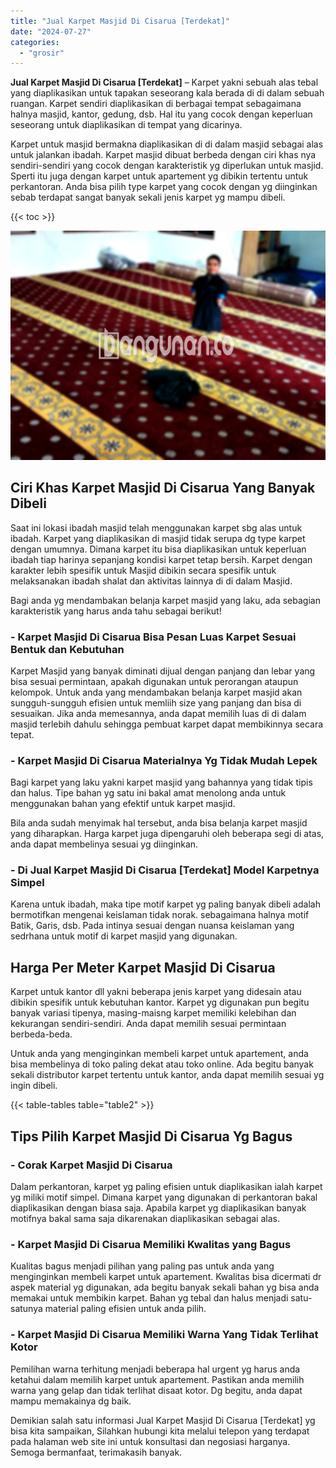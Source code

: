 ```yaml
---
title: "Jual Karpet Masjid Di Cisarua [Terdekat]"
date: "2024-07-27"
categories: 
  - "grosir"
---
```


**Jual Karpet Masjid Di Cisarua \[Terdekat\]** – Karpet yakni sebuah alas tebal yang diaplikasikan untuk tapakan seseorang kala berada di di dalam sebuah ruangan. Karpet sendiri diaplikasikan di berbagai tempat sebagaimana halnya masjid, kantor, gedung, dsb. Hal itu yang cocok dengan keperluan seseorang untuk diaplikasikan di tempat yang dicarinya.

Karpet untuk masjid bermakna diaplikasikan di di dalam masjid sebagai alas untuk jalankan ibadah. Karpet masjid dibuat berbeda dengan ciri khas nya sendiri-sendiri yang cocok dengan karakteristik yg diperlukan untuk masjid. Sperti itu juga dengan karpet untuk apartement yg dibikin tertentu untuk perkantoran. Anda bisa pilih type karpet yang cocok dengan yg diinginkan sebab terdapat sangat banyak sekali jenis karpet yg mampu dibeli.

{{< toc >}}

![Jual Karpet Masjid Di Cisarua [Terdekat]](/images/grosir-karpet-murah-34.png)

## Ciri Khas Karpet Masjid Di Cisarua Yang Banyak Dibeli

Saat ini lokasi ibadah masjid telah menggunakan karpet sbg alas untuk ibadah. Karpet yang diaplikasikan di masjid tidak serupa dg type karpet dengan umumnya. Dimana karpet itu bisa diaplikasikan untuk keperluan ibadah tiap harinya sepanjang kondisi karpet tetap bersih. Karpet dengan karakter lebih spesifik untuk Masjid dibikin secara spesifik untuk melaksanakan ibadah shalat dan aktivitas lainnya di di dalam Masjid.

Bagi anda yg mendambakan belanja karpet masjid yang laku, ada sebagian karakteristik yang harus anda tahu sebagai berikut!

### \- Karpet Masjid Di Cisarua Bisa Pesan Luas Karpet Sesuai Bentuk dan Kebutuhan

Karpet Masjid yang banyak diminati dijual dengan panjang dan lebar yang bisa sesuai permintaan, apakah digunakan untuk perorangan ataupun kelompok. Untuk anda yang mendambakan belanja karpet masjid akan sungguh-sungguh efisien untuk memliih size yang panjang dan bisa di sesuaikan. Jika anda memesannya, anda dapat memilih luas di di dalam masjid terlebih dahulu sehingga pembuat karpet dapat membikinnya secara tepat.

### \- Karpet Masjid Di Cisarua Materialnya Yg Tidak Mudah Lepek

Bagi karpet yang laku yakni karpet masjid yang bahannya yang tidak tipis dan halus. Tipe bahan yg satu ini bakal amat menolong anda untuk menggunakan bahan yang efektif untuk karpet masjid.

Bila anda sudah menyimak hal tersebut, anda bisa belanja karpet masjid yang diharapkan. Harga karpet juga dipengaruhi oleh beberapa segi di atas, anda dapat membelinya sesuai yg diinginkan.

### \- Di Jual Karpet Masjid Di Cisarua \[Terdekat\] Model Karpetnya Simpel

Karena untuk ibadah, maka tipe motif karpet yg paling banyak dibeli adalah bermotifkan mengenai keislaman tidak norak. sebagaimana halnya motif Batik, Garis, dsb. Pada intinya sesuai dengan nuansa keislaman yang sedrhana untuk motif di karpet masjid yang digunakan.

## Harga Per Meter Karpet Masjid Di Cisarua

Karpet untuk kantor dll yakni beberapa jenis karpet yang didesain atau dibikin spesifik untuk kebutuhan kantor. Karpet yg digunakan pun begitu banyak variasi tipenya, masing-maisng karpet memiliki kelebihan dan kekurangan sendiri-sendiri. Anda dapat memilih sesuai permintaan berbeda-beda.

Untuk anda yang menginginkan membeli karpet untuk apartement, anda bisa membelinya di toko paling dekat atau toko online. Ada begitu banyak sekali distributor karpet tertentu untuk kantor, anda dapat memilih sesuai yg ingin dibeli.

{{< table-tables table="table2" >}}

## Tips Pilih Karpet Masjid Di Cisarua Yg Bagus

### \- Corak Karpet Masjid Di Cisarua

Dalam perkantoran, karpet yg paling efisien untuk diaplikasikan ialah karpet yg miliki motif simpel. Dimana karpet yang digunakan di perkantoran bakal diaplikasikan dengan biasa saja. Apabila karpet yg diaplikasikan banyak motifnya bakal sama saja dikarenakan diaplikasikan sebagai alas.

### \- Karpet Masjid Di Cisarua Memiliki Kwalitas yang Bagus

Kualitas bagus menjadi pilihan yang paling pas untuk anda yang menginginkan membeli karpet untuk apartement. Kwalitas bisa dicermati dr aspek material yg digunakan, ada begitu banyak sekali bahan yg bisa anda memakai untuk membikin karpet. Bahan yg tebal dan halus menjadi satu-satunya material paling efisien untuk anda pilih.

### \- Karpet Masjid Di Cisarua Memiliki Warna Yang Tidak Terlihat Kotor

Pemilihan warna terhitung menjadi beberapa hal urgent yg harus anda ketahui dalam memilih karpet untuk apartement. Pastikan anda memilih warna yang gelap dan tidak terlihat disaat kotor. Dg begitu, anda dapat mampu memakainya dg baik.

Demikian salah satu informasi Jual Karpet Masjid Di Cisarua \[Terdekat\] yg bisa kita sampaikan, Silahkan hubungi kita melalui telepon yang terdapat pada halaman web site ini untuk konsultasi dan negosiasi harganya. Semoga bermanfaat, terimakasih banyak.
